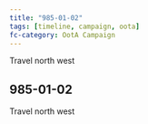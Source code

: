 ```yaml
---
title: "985-01-02"
tags: [timeline, campaign, oota]
fc-category: OotA Campaign
---
```

<span class='ob-timelines'
	data-date='985-01-02-00'
	data-title='Campaign: NAGA Adventures'
	data-class='orange'> Travel north west </span>
## 985-01-02
Travel north west
